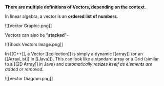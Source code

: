 **There are multiple definitions of Vectors, depending on the context.**

In linear algebra, a vector is an **ordered list of numbers**.

![[Vector Graphic.png]]

Vectors can also be "**stacked**"-

![[Block Vectors Image.png]]

In [[C++]], a Vector [[collection]] is simply a dynamic [[array]] (or an [[ArrayList]] in [[Java]]). This can look like a standard array or a Grid (similar to a [[2D Array]] in Java) and *automatically resizes itself as elements are added or removed*.

![[Vector Diagram.png]]
